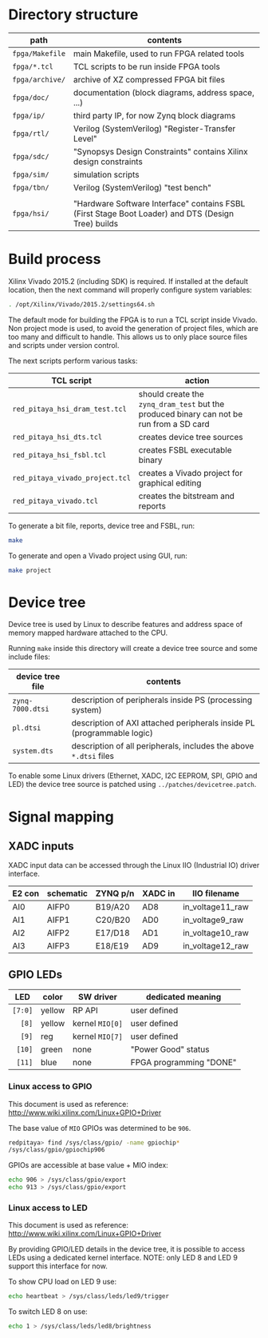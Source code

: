# Directory structure

|  path           | contents
|-----------------|-------------------------------------------------------------
| `fpga/Makefile` | main Makefile, used to run FPGA related tools
| `fpga/*.tcl`    | TCL scripts to be run inside FPGA tools
| `fpga/archive/` | archive of XZ compressed FPGA bit files
| `fpga/doc/`     | documentation (block diagrams, address space, ...)
| `fpga/ip/`      | third party IP, for now Zynq block diagrams
| `fpga/rtl/`     | Verilog (SystemVerilog) "Register-Transfer Level"
| `fpga/sdc/`     | "Synopsys Design Constraints" contains Xilinx design constraints
| `fpga/sim/`     | simulation scripts
| `fpga/tbn/`     | Verilog (SystemVerilog) "test bench"
|                 |
| `fpga/hsi/`     | "Hardware Software Interface" contains FSBL (First Stage Boot Loader) and DTS (Design Tree) builds

# Build process

Xilinx Vivado 2015.2 (including SDK) is required. If installed at the default location, then the next command will properly configure system variables:
```bash
. /opt/Xilinx/Vivado/2015.2/settings64.sh
```

The default mode for building the FPGA is to run a TCL script inside Vivado. Non project mode is used, to avoid the generation of project files, which are too many and difficult to handle. This allows us to only place source files and scripts under version control.

The next scripts perform various tasks:

| TCL script                      | action
|---------------------------------|---------------------------------------------
| `red_pitaya_hsi_dram_test.tcl`  | should create the `zynq_dram_test` but the produced binary can not be run from a SD card
| `red_pitaya_hsi_dts.tcl`        | creates device tree sources
| `red_pitaya_hsi_fsbl.tcl`       | creates FSBL executable binary
| `red_pitaya_vivado_project.tcl` | creates a Vivado project for graphical editing
| `red_pitaya_vivado.tcl`         | creates the bitstream and reports

To generate a bit file, reports, device tree and FSBL, run:
```bash
make
```

To generate and open a Vivado project using GUI, run:
```bash
make project
```

# Device tree

Device tree is used by Linux to describe features and address space of memory mapped hardware attached to the CPU.

Running `make` inside this directory will create a device tree source and some include files:

| device tree file | contents
|------------------|------------------------------------------------------------
| `zynq-7000.dtsi` | description of peripherals inside PS (processing system)
| `pl.dtsi`        | description of AXI attached peripherals inside PL (programmable logic)
| `system.dts`     | description of all peripherals, includes the above `*.dtsi` files

To enable some Linux drivers (Ethernet, XADC, I2C EEPROM, SPI, GPIO and LED) the device tree source is patched using `../patches/devicetree.patch`.

# Signal mapping

## XADC inputs

XADC input data can be accessed through the Linux IIO (Industrial IO) driver interface.

|E2 con | schematic | ZYNQ p/n | XADC in | IIO filename     |
|-------|-----------|----------|---------|------------------|
|AI0    | AIFP0     | B19/A20  | AD8     | in_voltage11_raw |
|AI1    | AIFP1     | C20/B20  | AD0     | in_voltage9_raw  |
|AI2    | AIFP2     | E17/D18  | AD1     | in_voltage10_raw |
|AI3    | AIFP3     | E18/E19  | AD9     | in_voltage12_raw |

## GPIO LEDs

| LED     | color  | SW driver       | dedicated meaning
|---------|--------|-----------------|----------------------------------
| `[7:0]` | yellow | RP API          | user defined
| `  [8]` | yellow | kernel `MIO[0]` | user defined
| `  [9]` | reg    | kernel `MIO[7]` | user defined
| ` [10]` | green  | none            | "Power Good" status
| ` [11]` | blue   | none            | FPGA programming "DONE"

### Linux access to GPIO

This document is used as reference: http://www.wiki.xilinx.com/Linux+GPIO+Driver

The base value of `MIO` GPIOs was determined to be `906`.
```bash
redpitaya> find /sys/class/gpio/ -name gpiochip*
/sys/class/gpio/gpiochip906
```

GPIOs are accessible at base value + MIO index:
```bash
echo 906 > /sys/class/gpio/export
echo 913 > /sys/class/gpio/export
```

### Linux access to LED

This document is used as reference: http://www.wiki.xilinx.com/Linux+GPIO+Driver

By providing GPIO/LED details in the device tree, it is possible to access LEDs using a dedicated kernel interface.
NOTE: only LED 8 and LED 9 support this interface for now.

To show CPU load on LED 9 use:
```bash
echo heartbeat > /sys/class/leds/led9/trigger
```
To switch LED 8 on use:
```bash
echo 1 > /sys/class/leds/led8/brightness
```
